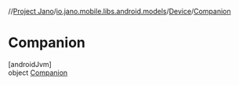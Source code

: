 //[Project Jano](../../../../index.md)/[io.jano.mobile.libs.android.models](../../index.md)/[Device](../index.md)/[Companion](index.md)

# Companion

[androidJvm]\
object [Companion](index.md)
